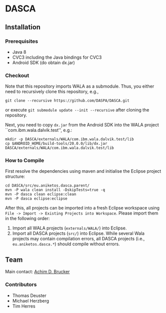 # DASCA
## Installation
### Prerequisites
* Java 8
* CVC3 including the Java bindings for CVC3
* Android SDK (do obtain dx.jar)

### Checkout
Note that this repository imports WALA as a submodule. Thus,
you either need to recursively clone this repository, e.g., 
```
git clone --recursive https://github.com/DASPA/DASCA.git
```
or execute ``git submodule update --init --recursive`` after 
cloning the repository.

Next, you need to copy ``dx.jar`` from the Android SDK into
the WALA project ``com.ibm.wala.dalvik.test'', e.g.:
```
mkdir -p DASCA/externals/WALA/com.ibm.wala.dalvik.test/lib
cp $ANDROID_HOME/build-tools/20.0.0/lib/dx.jar DASCA/externals/WALA/com.ibm.wala.dalvik.test/lib
```

### How to Compile
First resolve the dependencies using maven and initialise the 
Eclipse project structure:
```
cd DASCA/src/eu.aniketos.dasca.parent/
mvn -P wala clean install -DskipTests=true -q
mvn -P dasca clean eclipse:clean 
mvn -P dasca eclipse:eclipse
```
After this, all projects can be imported into a fresh Eclipse
workspace using `File -> Import -> Existing Projects into Workspace`.
Please import them in the following order:
1. Import all WALA projects (``externals/WALA/``) into Eclipse. 
2. Import all DASCA projects (``src/``) into Eclipse.
While several Wala projects may contain compilation errors, all DASCA 
projects (i.e., `eu.aniketos.dasca.*`) should compile without errors.

## Team 
Main contact: [Achim D. Brucker](http://www.brucker.ch/)

### Contributors
* Thomas Deuster
* Michael Herzberg
* Tim Herres
